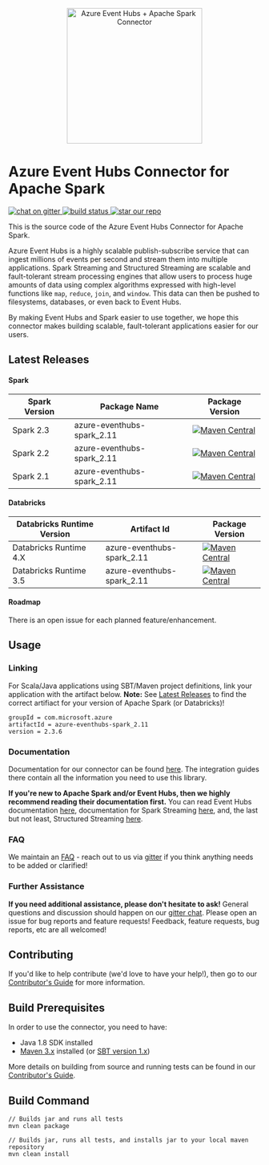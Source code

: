 <p align="center">
  <img src="event-hubs_spark.png" alt="Azure Event Hubs + Apache Spark Connector" width="270"/>
</p>

<h1>Azure Event Hubs Connector for Apache Spark</h1> 

<p>
  <a href="https://gitter.im/azure-event-hubs-spark">
    <img src="https://badges.gitter.im/gitterHQ/gitter.png" alt="chat on gitter">
  </a>
  <a href="https://travis-ci.org/Azure/azure-event-hubs-spark">
    <img src="https://travis-ci.org/Azure/azure-event-hubs-spark.svg?branch=master" alt="build status">
  </a>
  <a href="#star-our-repo">
    <img src="https://img.shields.io/github/stars/azure/azure-event-hubs-spark.svg?style=social&label=Stars" alt="star our repo">
  </a>
</p> 

This is the source code of the Azure Event Hubs Connector for Apache Spark. 

Azure Event Hubs is a highly scalable publish-subscribe service that can ingest millions of events per second and stream them into multiple applications. 
Spark Streaming and Structured Streaming are scalable and fault-tolerant stream processing engines that allow users to process huge amounts of data using 
complex algorithms expressed with high-level functions like `map`, `reduce`, `join`, and `window`. This data can then be pushed to 
filesystems, databases, or even back to Event Hubs.  

By making Event Hubs and Spark easier to use together, we hope this connector makes building scalable, fault-tolerant applications easier for our users. 

## Latest Releases

#### Spark
|Spark Version|Package Name|Package Version|
|-------------|------------|----------------|
|Spark 2.3|azure-eventhubs-spark_2.11|[![Maven Central](https://img.shields.io/badge/maven%20central-2.3.6-brightgreen.svg)](https://search.maven.org/#artifactdetails%7Ccom.microsoft.azure%7Cazure-eventhubs-spark_2.11%7C2.3.6%7Cjar)|
|Spark 2.2|azure-eventhubs-spark_2.11|[![Maven Central](https://img.shields.io/badge/maven%20central-2.2.6-blue.svg)](https://search.maven.org/#artifactdetails%7Ccom.microsoft.azure%7Cazure-eventhubs-spark_2.11%7C2.2.6%7Cjar)|
|Spark 2.1|azure-eventhubs-spark_2.11|[![Maven Central](https://img.shields.io/badge/maven%20central-2.2.6-blue.svg)](https://search.maven.org/#artifactdetails%7Ccom.microsoft.azure%7Cazure-eventhubs-spark_2.11%7C2.2.6%7Cjar)|

#### Databricks
|Databricks Runtime Version|Artifact Id|Package Version|
|-------------|------------|----------------|
|Databricks Runtime 4.X|azure-eventhubs-spark_2.11|[![Maven Central](https://img.shields.io/badge/maven%20central-2.3.6-brightgreen.svg)](https://search.maven.org/#artifactdetails%7Ccom.microsoft.azure%7Cazure-eventhubs-spark_2.11%7C2.3.6%7Cjar)|
|Databricks Runtime 3.5|azure-eventhubs-spark_2.11|[![Maven Central](https://img.shields.io/badge/maven%20central-2.3.6-brightgreen.svg)](https://search.maven.org/#artifactdetails%7Ccom.microsoft.azure%7Cazure-eventhubs-spark_2.11%7C2.3.6%7Cjar)|

#### Roadmap

There is an open issue for each planned feature/enhancement. 

## Usage

### Linking 

For Scala/Java applications using SBT/Maven project definitions, link your application with the artifact below. 
**Note:** See [Latest Releases](#latest-releases) to find the correct artifiact for your version of Apache Spark (or Databricks)!

    groupId = com.microsoft.azure
    artifactId = azure-eventhubs-spark_2.11
    version = 2.3.6

### Documentation

Documentation for our connector can be found [here](docs/). The integration guides there contain all the information you need to use this library. 

**If you're new to Apache Spark and/or Event Hubs, then we highly recommend reading their documentation first.** You can read Event Hubs 
documentation [here](https://docs.microsoft.com/en-us/azure/event-hubs/event-hubs-what-is-event-hubs), documentation for Spark Streaming 
[here](https://spark.apache.org/docs/latest/streaming-programming-guide.html), and, the last but not least, Structured Streaming 
[here](https://spark.apache.org/docs/latest/structured-streaming-programming-guide.html). 

### FAQ

We maintain an [FAQ](FAQ.md) - reach out to us via [gitter](https://gitter.im/azure-event-hubs-spark/Lobby) 
if you think anything needs to be added or clarified!

### Further Assistance 

**If you need additional assistance, please don't hesitate to ask!** General questions and discussion should happen on our 
[gitter chat](https://gitter.im/azure-event-hubs-spark). Please open an issue for bug reports and feature requests! Feedback, feature 
requests, bug reports, etc are all welcomed!

## Contributing 

If you'd like to help contribute (we'd love to have your help!), then go to our [Contributor's Guide](/.github/CONTRIBUTING.md) for more information. 

## Build Prerequisites

In order to use the connector, you need to have:

- Java 1.8 SDK installed
- [Maven 3.x](https://maven.apache.org/download.cgi) installed (or [SBT version 1.x](https://www.scala-sbt.org/1.x/docs/index.html))

More details on building from source and running tests can be found in our [Contributor's Guide](/.github/CONTRIBUTING.md). 

## Build Command
    
	// Builds jar and runs all tests
	mvn clean package
	
	// Builds jar, runs all tests, and installs jar to your local maven repository
	mvn clean install
	
